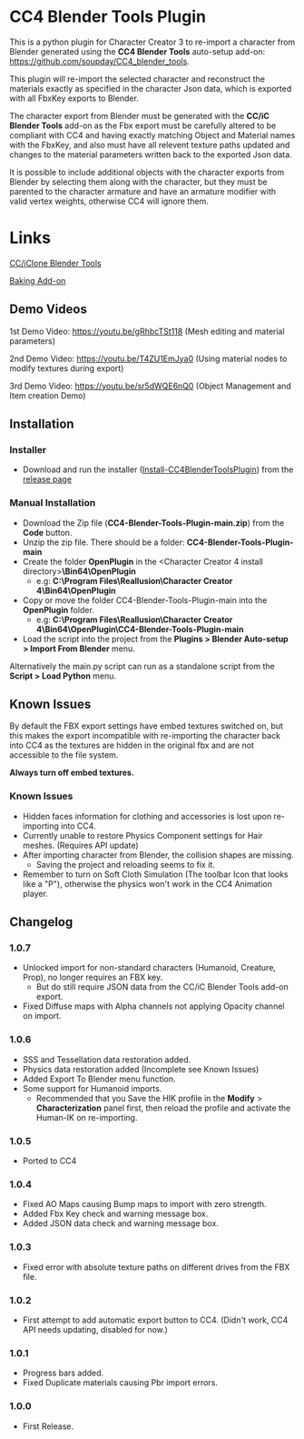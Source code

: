 # CC4 Blender Tools Plugin

This is a python plugin for Character Creator 3 to re-import a character from Blender generated using the **CC4 Blender Tools** auto-setup add-on: https://github.com/soupday/CC4_blender_tools.

This plugin will re-import the selected character and reconstruct the materials exactly as specified in the character Json data, which is exported with all FbxKey exports to Blender.

The character export from Blender must be generated with the **CC/iC Blender Tools** add-on as the Fbx export must be carefully altered to be compliant with CC4 and having exactly matching Object and Material names with the FbxKey, and also must have all relevent texture paths updated and changes to the material parameters written back to the exported Json data.

It is possible to include additional objects with the character exports from Blender by selecting them along with the character, but they must be parented to the character armature and have an armature modifier with valid vertex weights, otherwise CC4 will ignore them.

Links
=====
[CC/iClone Blender Tools](https://github.com/soupday/CC3_blender_tools)

[Baking Add-on](https://github.com/soupday/CC3_blender_bake)

## Demo Videos

1st Demo Video: https://youtu.be/gRhbcTSt118
(Mesh editing and material parameters)

2nd Demo Video: https://youtu.be/T4ZU1EmJya0
(Using material nodes to modify textures during export)

3rd Demo Video: https://youtu.be/sr5dWQE6nQ0
(Object Management and Item creation Demo)

## Installation

### Installer
- Download and run the installer ([Install-CC4BlenderToolsPlugin](https://github.com/soupday/CC4-Blender-Tools-Plugin/releases/download/1_0_6/Install-CC4BlenderToolsPlugin-1.0.6.exe)) from the [release page](https://github.com/soupday/CC4-Blender-Tools-Plugin/releases)

### Manual Installation
- Download the Zip file (__CC4-Blender-Tools-Plugin-main.zip__) from the **Code** button.
- Unzip the zip file. There should be a folder: **CC4-Blender-Tools-Plugin-main**
- Create the folder **OpenPlugin** in the <Character Creator 4 install directory>**\Bin64\OpenPlugin**
    - e.g: **C:\Program Files\Reallusion\Character Creator 4\Bin64\OpenPlugin**
- Copy or move the folder CC4-Blender-Tools-Plugin-main into the **OpenPlugin** folder.
    - e.g: **C:\Program Files\Reallusion\Character Creator 4\Bin64\OpenPlugin\CC4-Blender-Tools-Plugin-main**
- Load the script into the project from the **Plugins > Blender Auto-setup > Import From Blender** menu.

Alternatively the main.py script can run as a standalone script from the **Script > Load Python** menu.

## Known Issues

By default the FBX export settings have embed textures switched on, but this makes the export incompatible with re-importing the character back into CC4 as the textures are hidden in the original fbx and are not accessible to the file system.

**Always turn off embed textures.**

### Known Issues

- Hidden faces information for clothing and accessories is lost upon re-importing into CC4.
- Currently unable to restore Physics Component settings for Hair meshes. (Requires API update)
- After importing character from Blender, the collision shapes are missing.
    - Saving the project and reloading seems to fix it.
- Remember to turn on Soft Cloth Simulation (The toolbar Icon that looks like a "P"), otherwise the physics won't work in the CC4 Animation player.

## Changelog

### 1.0.7
- Unlocked import for non-standard characters (Humanoid, Creature, Prop), no longer requires an FBX key.
    - But do still require JSON data from the CC/iC Blender Tools add-on export.
- Fixed Diffuse maps with Alpha channels not applying Opacity channel on import.

### 1.0.6
- SSS and Tessellation data restoration added.
- Physics data restoration added (Incomplete see Known Issues)
- Added Export To Blender menu function.
- Some support for Humanoid imports.
    - Recommended that you Save the HIK profile in the **Modify** > **Characterization** panel first, then reload the profile and activate the Human-IK on re-importing.

### 1.0.5
- Ported to CC4

### 1.0.4
- Fixed AO Maps causing Bump maps to import with zero strength.
- Added Fbx Key check and warning message box.
- Added JSON data check and warning message box.

### 1.0.3
- Fixed error with absolute texture paths on different drives from the FBX file.

### 1.0.2
- First attempt to add automatic export button to CC4. (Didn't work, CC4 API needs updating, disabled for now.)

### 1.0.1
- Progress bars added.
- Fixed Duplicate materials causing Pbr import errors.

### 1.0.0
- First Release.


